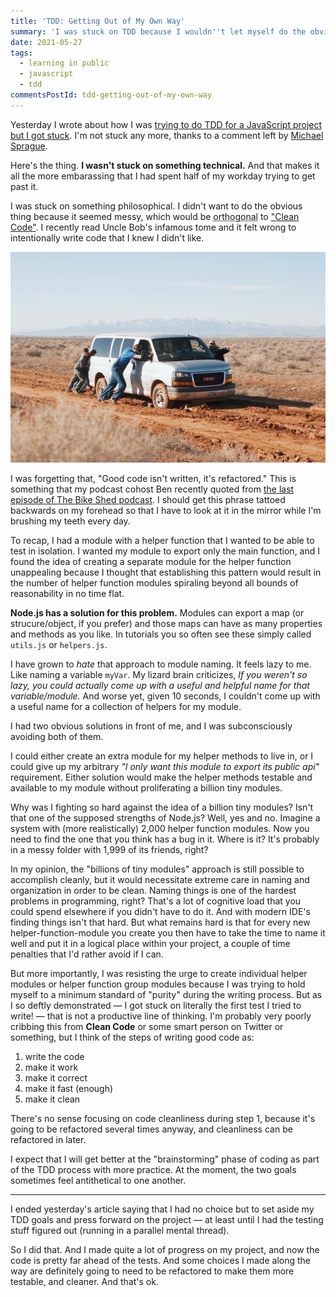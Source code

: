 ```yaml
---
title: 'TDD: Getting Out of My Own Way'
summary: 'I was stuck on TDD because I wouldn''t let myself do the obvious thing.'
date: 2021-05-27
tags:
  - learning in public
  - javascript
  - tdd
commentsPostId: tdd-getting-out-of-my-own-way
---
```


Yesterday I wrote about how I was [trying to do TDD for a JavaScript project but I got stuck][stuck]. I'm not stuck any more, thanks to a comment left by [Michael Sprague][ms].

Here's the thing. **I wasn't stuck on something technical.** And that makes it all the more embarassing that I had spent half of my workday trying to get past it.

I was stuck on something philosophical. I didn't want to do the obvious thing because it seemed messy, which would be <acronym title="at a right angle to; at odds with">orthogonal</acronym> to ["Clean Code"][cc]. I recently read Uncle Bob's infamous tome and it felt wrong to intentionally write code that I knew I didn't like.

![A van stuck in the mud](/img/2021/stuck.jpg)

I was forgetting that, "Good code isn't written, it's refactored." This is something that my podcast cohost Ben recently quoted from [the last episode of The Bike Shed podcast][tbs]. I should get this phrase tattoed backwards on my forehead so that I have to look at it in the mirror while I'm brushing my teeth every day.

To recap, I had a module with a helper function that I wanted to be able to test in isolation. I wanted my module to export only the main function, and I found the idea of creating a separate module for the helper function unappealing because I thought that establishing this pattern would result in the number of helper function modules spiraling beyond all bounds of reasonability in no time flat.

**Node.js has a solution for this problem.** Modules can export a map (or strucure/object, if you prefer) and those maps can have as many properties and methods as you like. In tutorials you so often see these simply called `utils.js` or `helpers.js`.

I have grown to _hate_ that approach to module naming. It feels lazy to me. Like naming a variable `myVar`. My lizard brain criticizes, _If you weren't so lazy, you could actually come up with a useful and helpful name for that variable/module._ And worse yet, given 10 seconds, I couldn't come up with a useful name for a collection of helpers for my module.

I had two obvious solutions in front of me, and I was subconsciously avoiding both of them.

I could either create an extra module for my helper methods to live in, or I could give up my arbitrary _"I only want this module to export its public api"_ requirement. Either solution would make the helper methods testable and available to my module without proliferating a billion tiny modules.

Why was I fighting so hard against the idea of a billion tiny modules? Isn't that one of the supposed strengths of Node.js? Well, yes and no. Imagine a system with (more realistically) 2,000 helper function modules. Now you need to find the one that you think has a bug in it. Where is it? It's probably in a messy folder with 1,999 of its friends, right?

In my opinion, the "billions of tiny modules" approach is still possible to accomplish cleanly, but it would necessitate extreme care in naming and organization in order to be clean. Naming things is one of the hardest problems in programming, right? That's a lot of cognitive load that you could spend elsewhere if you didn't have to do it. And with modern IDE's finding things isn't that hard. But what remains hard is that for every new helper-function-module you create you then have to take the time to name it well and put it in a logical place within your project, a couple of time penalties that I'd rather avoid if I can.

But more importantly, I was resisting the urge to create individual helper modules or helper function group modules because I was trying to hold myself to a minimum standard of "purity" during the writing process. But as I so deftly demonstrated &mdash; I got stuck on literally the first test I tried to write! &mdash; that is not a productive line of thinking. I'm probably very poorly cribbing this from **Clean Code** or some smart person on Twitter or something, but I think of the steps of writing good code as:

1. write the code
2. make it work
3. make it correct
4. make it fast (enough)
5. make it clean

There's no sense focusing on code cleanliness during step 1, because it's going to be refactored several times anyway, and cleanliness can be refactored in later.

I expect that I will get better at the "brainstorming" phase of coding as part of the TDD process with more practice. At the moment, the two goals sometimes feel antithetical to one another.

---

I ended yesterday's article saying that I had no choice but to set aside my TDD goals and press forward on the project &mdash; at least until I had the testing stuff figured out (running in a parallel mental thread).

So I did that. And I made quite a lot of progress on my project, and now the code is pretty far ahead of the tests. And some choices I made along the way are definitely going to need to be refactored to make them more testable, and cleaner. And that's ok.


[stuck]: https://adamtuttle.codes/blog/2021/lip-writing-testable-nodejs-code/
[ms]: https://m5ls5e.com
[cc]: https://workingcode.dev/episodes/022-book-club-1-clean-code-by-uncle-bob-martin-pt1/
[tbs]: https://www.bikeshed.fm/294
